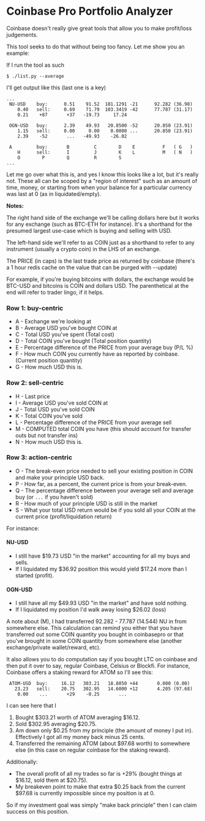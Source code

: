 # Coinbase Pro Portfolio Analyzer

Coinbase doesn't really give great tools that allow you to make profit/loss judgements. 

This tool seeks to do that without being too fancy. Let me show you an example:


If I run the tool as such

```
$ ./list.py --average
```

I'll get output like this (last one is a key)

```
...
 NU-USD    buy:      0.51    91.52  181.1291 -21      92.282 (36.98)
    0.40   sell:     0.69    71.79  103.3419 -42      77.787 (31.17)
    0.21    +87       +37   -19.73     17.24

 OGN-USD   buy:      2.39    49.93   20.8500 -52      20.850 (23.91)
    1.15   sell:     0.00     0.00    0.0000 ...      20.850 (23.91)
    2.39    -52       ...   -49.93    -26.02

 A         buy:       B         C        D    E          F   ( G   )
    H      sell:      I         J        K    L          M   ( N   )
    O        P        Q         R        S
...
```

Let me go over what this is, and yes I know this looks like a lot, but it's
really not.  These all can be scoped by a "region of interest" such as an
amount of time, money, or starting from when your balance for a particular 
currency was last at 0 (as in liquidated/empty).

**Notes:** 

The right hand side of the exchange we'll be calling dollars here but it works
for any exchange (such as BTC-ETH for instance). It's a shorthand for the 
presumed largest use-case which is buying and selling with USD.

The left-hand side we'll refer to as COIN just as a shorthand to refer to any
instrument (usually a crypto coin) in the LHS of an exchange. 

The PRICE (in caps) is the last trade price as returned by coinbase (there's a 1 hour redis
cache on the value that can be purged with --update)

For example, if you're buying bitcoins with dollars, the exchange would be BTC-USD and
bitcoins is COIN and dollars USD. The parenthetical at the end will refer to
trader lingo, if it helps.

### Row 1: buy-centric

 * A - Exchange we're looking at
 * B - Average USD you've bought COIN at
 * C - Total USD you've spent (Total cost)
 * D - Total COIN you've bought (Total position quantity)
 * E - Percentage difference of the PRICE from your average buy (P/L %)
 * F - How much COIN you currently have as reported by coinbase. (Current position quantity)
 * G - How much USD this is.

### Row 2: sell-centric

 * H - Last price
 * I - Average USD you've sold COIN at
 * J - Total USD you've sold COIN
 * K - Total COIN you've sold
 * L - Percentage difference of the PRICE from your average sell
 * M - COMPUTED total COIN you have (this should account for transfer outs but not transfer ins)
 * N - How much USD this is.

### Row 3: action-centric

 * O - The break-even price needed to sell your existing position in COIN and make your principle USD back.
 * P - How far, as a percent, the current price is from your break-even.
 * Q - The percentage difference between your average sell and average buy (or `...` if you haven't sold)
 * R - How much of your principle USD is still in the market 
 * S - What your total USD return would be if you sold all your COIN at the current price (profit/liquidation return)
 
For instance:

#### NU-USD 

 * I still have $19.73 USD "in the market" accounting for all my buys and sells.
 * If I liquidated my $36.92 position this would yield $17.24 more than I started (profit).

#### OGN-USD

 * I still have all my $49.93 USD "in the market" and have sold nothing.
 * If I liquidated my position I'd walk away losing $26.02 (loss)

A note about (M), I had transferred 92.282 - 77.787 (14.544) NU in from somewhere else. This calculation
can remind you either that you have transferred out some COIN quantity you bought in coinbasepro or that 
you've brought in some COIN quantity from somewhere else (another exchange/private wallet/reward, etc).

It also allows you to do computation say if you bought LTC on coinbase and then put it over to say, regular
Coinbase, Celsius or Blockfi. For instance, Coinbase offers a staking reward for ATOM so I'll see this:

```
 ATOM-USD  buy:     16.12   303.21   18.8050 +44       0.000 (0.00)
   23.23   sell:    20.75   302.95   14.6000 +12       4.205 (97.68)
    0.00    ...       +29    -0.25       ...
```

I can see here that I

 1. Bought $303.21 worth of ATOM averaging $16.12. 
 2. Sold $302.95 averaging $20.75.
 3. Am down only $0.25 from my principle (the amount of money I put in). Effectively I got all my money back minus 25 cents.
 4. Transferred the remaining ATOM (about $97.68 worth) to somewhere else (in this case on regular coinbase for the staking reward).

Additionally:
 
 * The overall profit of all my trades so far is +29% (bought things at $16.12, sold them at $20.75).
 * My breakeven point to make that extra $0.25 back from the current $97.68 is currently impossible since my position is at 0.

So if my investment goal was simply "make back principle" then I can claim success on this position.
